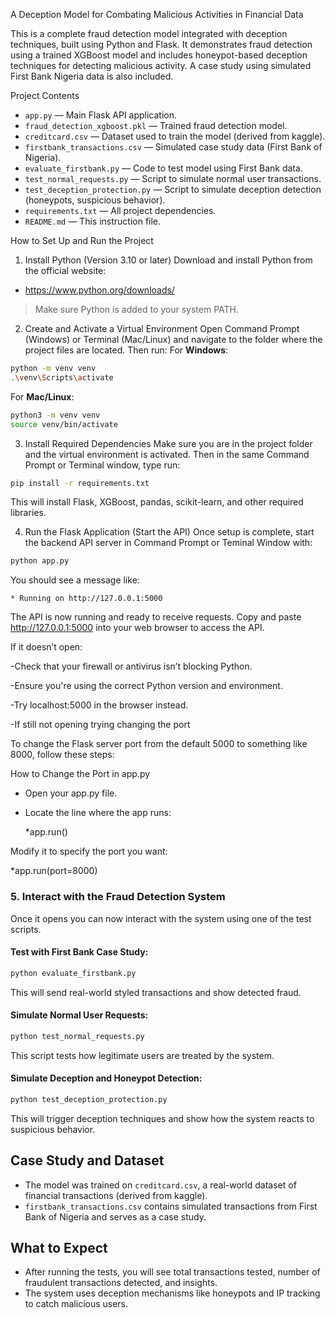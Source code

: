 A Deception Model for Combating Malicious Activities in Financial Data

This is a complete fraud detection model integrated with deception techniques, built using Python and Flask. It demonstrates fraud detection using a trained XGBoost model and includes honeypot-based deception techniques for detecting malicious activity. A case study using simulated First Bank Nigeria data is also included.

Project Contents

- `app.py` — Main Flask API application.
- `fraud_detection_xgboost.pkl` — Trained fraud detection model.
- `creditcard.csv` — Dataset used to train the model (derived from kaggle).
- `firstbank_transactions.csv` — Simulated case study data (First Bank of Nigeria).
- `evaluate_firstbank.py` — Code to test model using First Bank data.
- `test_normal_requests.py` — Script to simulate normal user transactions.
- `test_deception_protection.py` — Script to simulate deception detection (honeypots, suspicious behavior).
- `requirements.txt` — All project dependencies.
- `README.md` — This instruction file.

How to Set Up and Run the Project

1. Install Python (Version 3.10 or later)
Download and install Python from the official website:
- https://www.python.org/downloads/

> Make sure Python is added to your system PATH.

2. Create and Activate a Virtual Environment
Open Command Prompt (Windows) or Terminal (Mac/Linux) and navigate to the folder where the project files are located.
Then run:
For **Windows**:
```bash
python -m venv venv
.\venv\Scripts\activate
```

For **Mac/Linux**:
```bash
python3 -m venv venv
source venv/bin/activate
```

3. Install Required Dependencies
Make sure you are in the project folder and the virtual environment is activated. Then in the same Command Prompt or Terminal window, type
run:

```bash
pip install -r requirements.txt
```

This will install Flask, XGBoost, pandas, scikit-learn, and other required libraries.

4. Run the Flask Application (Start the API)
Once setup is complete, start the backend API server in Command Prompt or Teminal Window with:

```bash
python app.py
```

You should see a message like:
```
* Running on http://127.0.0.1:5000
```
The API is now running and ready to receive requests.
Copy and paste http://127.0.0.1:5000 into your web browser to access the API.

If it doesn’t open:

-Check that your firewall or antivirus isn’t blocking Python.

-Ensure you're using the correct Python version and environment.

-Try localhost:5000 in the browser instead.

-If still not opening trying changing the port

To change the Flask server port from the default 5000 to something like 8000, follow these steps:

How to Change the Port in app.py
- Open your app.py file.

- Locate the line where the app runs: 

   *app.run()

Modify it to specify the port you want: 
  
  *app.run(port=8000)


### 5. Interact with the Fraud Detection System
Once it opens you can now interact with the system using one of the test scripts.

####  Test with First Bank Case Study:
```bash
python evaluate_firstbank.py
```
This will send real-world styled transactions and show detected fraud.

####  Simulate Normal User Requests:
```bash
python test_normal_requests.py
```
This script tests how legitimate users are treated by the system.

####  Simulate Deception and Honeypot Detection:
```bash
python test_deception_protection.py
```
This will trigger deception techniques and show how the system reacts to suspicious behavior.

##  Case Study and Dataset
- The model was trained on `creditcard.csv`, a real-world dataset of financial transactions (derived from kaggle).
- `firstbank_transactions.csv` contains simulated transactions from First Bank of Nigeria and serves as a case study.


##  What to Expect
- After running the tests, you will see total transactions tested, number of fraudulent transactions detected, and insights.
- The system uses deception mechanisms like honeypots and IP tracking to catch malicious users.
